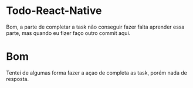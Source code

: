 # Todo-React-Native
Bom, a parte de completar a task não conseguir fazer falta aprender essa parte, mas quando eu fizer faço outro commit aqui.

# Bom
Tentei de algumas forma fazer a açao de completa as task, porém nada de resposta.
